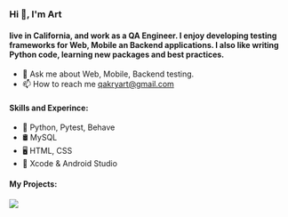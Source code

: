 ### Hi 👋, I'm Art
#### live in California, and work as a QA Engineer. I enjoy developing testing frameworks for Web, Mobile an Backend applications. I also like writing Python code, learning new packages and best practices.

- 💬 Ask me about Web, Mobile, Backend testing.
- 📫 How to reach me qakryart@gmail.com


#### Skills and Experince:
* 🐍 Python, Pytest, Behave
* 🛢️ MySQL
* 🖥️ HTML, CSS
* 📱 Xcode & Android Studio

#### My Projects:

<img src = "https://media.giphy.com/media/Ai6cYaZ0RruKJyxYsj/giphy.gif">
